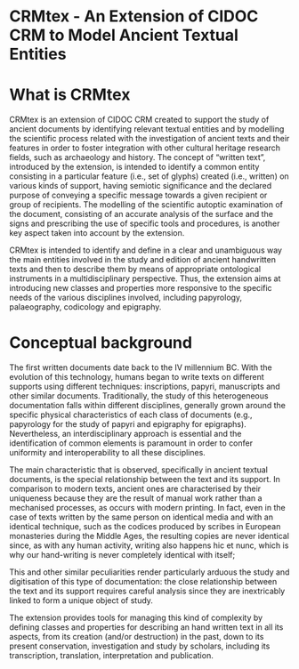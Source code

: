 # CRMtex - An Extension of CIDOC CRM to Model Ancient Textual Entities

# What is CRMtex

CRMtex is an extension of CIDOC CRM created to support the study of ancient documents by identifying relevant textual entities and by modelling the scientific process related with the investigation of ancient texts and their features in order to foster integration with other cultural heritage research fields, such as archaeology and history. The concept of “written text”, introduced by the extension, is intended to identify a common entity consisting in a particular feature (i.e., set of glyphs) created (i.e., written) on various kinds of support, having semiotic significance and the declared purpose of conveying a specific message towards a given recipient or group of recipients. The modelling of the scientific autoptic examination of the document, consisting of an accurate analysis of the surface and the signs and prescribing the use of specific tools and procedures, is another key aspect taken into account by the extension.

CRMtex is intended to identify and define in a clear and unambiguous way the main entities involved in the study and edition of ancient handwritten texts and then to describe them by means of appropriate ontological instruments in a multidisciplinary perspective. Thus, the extension aims at introducing new classes and properties more responsive to the specific needs of the various disciplines involved, including papyrology, palaeography, codicology and epigraphy.

# Conceptual background
The first written documents date back to the IV millennium BC. With the evolution of this technology, humans began to write texts on different supports using different techniques: inscriptions, papyri, manuscripts and other similar documents. Traditionally, the study of this heterogeneous documentation falls within different disciplines, generally grown around the specific physical characteristics of each class of documents (e.g., papyrology for the study of papyri and epigraphy for epigraphs). Nevertheless, an interdisciplinary approach is essential and the identification of common elements is paramount in order to confer uniformity and interoperability to all these disciplines.

The main characteristic that is observed, specifically in ancient textual documents, is the special relationship between the text and its support. In comparison to modern texts, ancient ones are characterised by their uniqueness because they are the result of manual work rather than a mechanised processes, as occurs with modern printing. In fact, even in the case of texts written by the same person on identical media and with an identical technique, such as the codices produced by scribes in European monasteries during the Middle Ages, the resulting copies are never identical since, as with any human activity, writing also happens hic et nunc, which is why our hand-writing is never completely identical with itself;

This and other similar peculiarities render particularly arduous the study and digitisation of this type of documentation: the close relationship between the text and its support requires careful analysis since they are inextricably linked to form a unique object of study.

The extension provides tools for managing this kind of complexity by defining classes and properties for describing an hand written text in all its aspects, from its creation (and/or destruction) in the past, down to its present conservation, investigation and study by scholars, including its transcription, translation, interpretation and publication.


